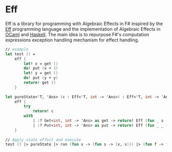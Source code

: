 # Eff
Eff is a library for programming with Algebraic Effects in F# inspired by the [Eff] programming language and the implementation of Algebraic Effects in [OCaml] and [Haskell]. The main idea is to repurpose F#'s computation expressions exception handling mechanism for effect handling.

``` fsharp
// example
let test () = 
    eff {
        let! x = get ()
        do! put (x + 1)
        let! y = get ()
        do! put (y + y)
        return! get ()
    } 
    
let pureState<'T, 'Ans> (c : Eff<'T, int -> 'Ans>) : Eff<'T, int -> 'Ans> = 
    eff {
        try
            return! c
        with 
            | :? Get<int, int -> 'Ans> as get -> return! Eff (fun _ s -> get.K s s)
            | :? Put<int, int -> 'Ans> as put -> return! Eff (fun _ _ -> put.K () put.Value)
    }
    
// Apply state effect and execute
test () |> pureState |> run (fun x -> (fun s -> (x, s))) |> (fun f -> f 1) // // (4, 4)
```


[Eff]: http://math.andrej.com/wp-content/uploads/2012/03/eff.pdf
[OCaml]: http://www.lpw25.net/ocaml2015-abs2.pdf
[Haskell]: http://homepages.inf.ed.ac.uk/slindley/papers/handlers.pdf
